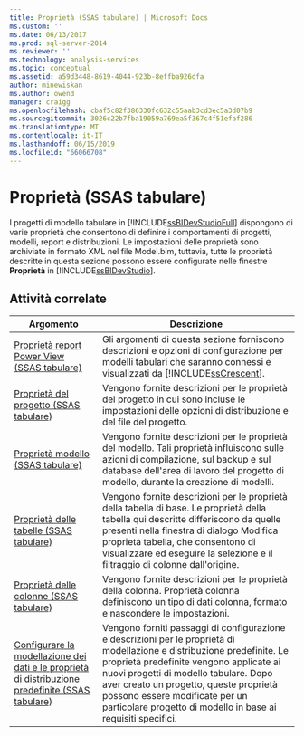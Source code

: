 ```yaml
---
title: Proprietà (SSAS tabulare) | Microsoft Docs
ms.custom: ''
ms.date: 06/13/2017
ms.prod: sql-server-2014
ms.reviewer: ''
ms.technology: analysis-services
ms.topic: conceptual
ms.assetid: a59d3448-8619-4044-923b-8effba926dfa
author: minewiskan
ms.author: owend
manager: craigg
ms.openlocfilehash: cbaf5c82f386330fc632c55aab3cd3ec5a3d07b9
ms.sourcegitcommit: 3026c22b7fba19059a769ea5f367c4f51efaf286
ms.translationtype: MT
ms.contentlocale: it-IT
ms.lasthandoff: 06/15/2019
ms.locfileid: "66066708"
---
```

# <a name="properties-ssas-tabular"></a>Proprietà (SSAS tabulare)
  I progetti di modello tabulare in [!INCLUDE[ssBIDevStudioFull](../../includes/ssbidevstudiofull-md.md)] dispongono di varie proprietà che consentono di definire i comportamenti di progetti, modelli, report e distribuzioni. Le impostazioni delle proprietà sono archiviate in formato XML nel file Model.bim, tuttavia, tutte le proprietà descritte in questa sezione possono essere configurate nelle finestre **Proprietà** in [!INCLUDE[ssBIDevStudio](../../includes/ssbidevstudio-md.md)].  
  
## <a name="related-tasks"></a>Attività correlate  
  
|Argomento|Descrizione|  
|-----------|-----------------|  
|[Proprietà report Power View &#40;SSAS tabulare&#41;](power-view-reporting-properties-ssas-tabular.md)|Gli argomenti di questa sezione forniscono descrizioni e opzioni di configurazione per modelli tabulari che saranno connessi e visualizzati da [!INCLUDE[ssCrescent](../../includes/sscrescent-md.md)].|  
|[Proprietà del progetto &#40;SSAS tabulare&#41;](project-properties-ssas-tabular.md)|Vengono fornite descrizioni per le proprietà del progetto in cui sono incluse le impostazioni delle opzioni di distribuzione e del file del progetto.|  
|[Proprietà modello &#40;SSAS tabulare&#41;](model-properties-ssas-tabular.md)|Vengono fornite descrizioni per le proprietà del modello. Tali proprietà influiscono sulle azioni di compilazione, sul backup e sul database dell'area di lavoro del progetto di modello, durante la creazione di modelli.|  
|[Proprietà delle tabelle &#40;SSAS tabulare&#41;](table-properties-ssas-tabular.md)|Vengono fornite descrizioni per le proprietà della tabella di base. Le proprietà della tabella qui descritte differiscono da quelle presenti nella finestra di dialogo Modifica proprietà tabella, che consentono di visualizzare ed eseguire la selezione e il filtraggio di colonne dall'origine.|  
|[Proprietà delle colonne &#40;SSAS tabulare&#41;](column-properties-ssas-tabular.md)|Vengono fornite descrizioni per le proprietà della colonna. Proprietà colonna definiscono un tipo di dati colonna, formato e nascondere le impostazioni.|  
|[Configurare la modellazione dei dati e le proprietà di distribuzione predefinite &#40;SSAS tabulare&#41;](configure-default-data-modeling-and-deployment-properties-ssas-tabular.md)|Vengono forniti passaggi di configurazione e descrizioni per le proprietà di modellazione e distribuzione predefinite. Le proprietà predefinite vengono applicate ai nuovi progetti di modello tabulare. Dopo aver creato un progetto, queste proprietà possono essere modificate per un particolare progetto di modello in base ai requisiti specifici.|  
  
  
